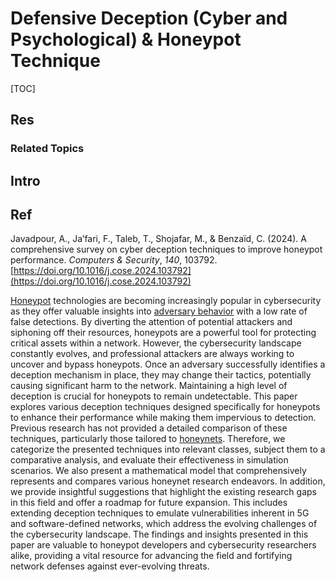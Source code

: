 # Defensive Deception (Cyber and Psychological) & Honeypot Technique

[TOC]



## Res
### Related Topics



## Intro



## Ref
Javadpour, A., Ja’fari, F., Taleb, T., Shojafar, M., & Benzaïd, C. (2024). A comprehensive survey on cyber deception techniques to improve honeypot performance. _Computers & Security_, _140_, 103792. [https://doi.org/10.1016/j.cose.2024.103792](https://doi.org/10.1016/j.cose.2024.103792)

[Honeypot](https://www.sciencedirect.com/topics/computer-science/honeypots "Learn more about Honeypot from ScienceDirect's AI-generated Topic Pages") technologies are becoming increasingly popular in cybersecurity as they offer valuable insights into [adversary behavior](https://www.sciencedirect.com/topics/computer-science/adversary-behavior "Learn more about adversary behavior from ScienceDirect's AI-generated Topic Pages") with a low rate of false detections. By diverting the attention of potential attackers and siphoning off their resources, honeypots are a powerful tool for protecting critical assets within a network. However, the cybersecurity landscape constantly evolves, and professional attackers are always working to uncover and bypass honeypots. Once an adversary successfully identifies a deception mechanism in place, they may change their tactics, potentially causing significant harm to the network. Maintaining a high level of deception is crucial for honeypots to remain undetectable. This paper explores various deception techniques designed specifically for honeypots to enhance their performance while making them impervious to detection. Previous research has not provided a detailed comparison of these techniques, particularly those tailored to [honeynets](https://www.sciencedirect.com/topics/computer-science/honeynets "Learn more about honeynets from ScienceDirect's AI-generated Topic Pages"). Therefore, we categorize the presented techniques into relevant classes, subject them to a comparative analysis, and evaluate their effectiveness in simulation scenarios. We also present a mathematical model that comprehensively represents and compares various honeynet research endeavors. In addition, we provide insightful suggestions that highlight the existing research gaps in this field and offer a roadmap for future expansion. This includes extending deception techniques to emulate vulnerabilities inherent in 5G and software-defined networks, which address the evolving challenges of the cybersecurity landscape. The findings and insights presented in this paper are valuable to honeypot developers and cybersecurity researchers alike, providing a vital resource for advancing the field and fortifying network defenses against ever-evolving threats.
